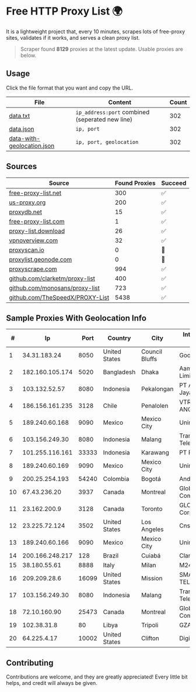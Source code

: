 
# Free HTTP Proxy List 🌍

It is a lightweight project that, every 10 minutes, scrapes lots of free-proxy sites, validates if it works, and serves a clean proxy list.


> Scraper found **8129** proxies at the latest update. Usable proxies are below.

## Usage

Click the file format that you want and copy the URL.


|File|Content|Count|
|----|-------|-----|
|[data.txt](https://raw.githubusercontent.com/themiralay/Proxy-List-World/master/data.txt)|`ip_address:port` combined (seperated new line)|302|
|[data.json](https://raw.githubusercontent.com/themiralay/Proxy-List-World/master/data.json)|`ip, port`|302|
|[data-with-geolocation.json](https://raw.githubusercontent.com/themiralay/Proxy-List-World/master/data-with-geolocation.json)|`ip, port, geolocation`|302|

## Sources

|Source|Found Proxies|Succeed|
|------|-------------|-------|
|[free-proxy-list.net](https://free-proxy-list.net)|300|✅|
|[us-proxy.org](https://www.us-proxy.org)|200|✅|
|[proxydb.net](http://proxydb.net)|15|✅|
|[free-proxy-list.com](https://free-proxy-list.com/?page=&port=&type%5B%5D=http&type%5B%5D=https&up_time=0&search=Search)|1|✅|
|[proxy-list.download](https://www.proxy-list.download/HTTP)|26|✅|
|[vpnoverview.com](https://vpnoverview.com/privacy/anonymous-browsing/free-proxy-servers)|32|✅|
|[proxyscan.io](https://www.proxyscan.io)|0|🚫|
|[proxylist.geonode.com](https://proxylist.geonode.com/api/proxy-list?limit=300&page=1&sort_by=lastChecked&sort_type=desc&protocols=http,https)|0|🚫|
|[proxyscrape.com](https://api.proxyscrape.com/v2/?request=displayproxies&protocol=http&timeout=10000&country=all&ssl=all&anonymity=all)|994|✅|
|[github.com/clarketm/proxy-list](https://raw.githubusercontent.com/clarketm/proxy-list/master/proxy-list-raw.txt)|400|✅|
|[github.com/monosans/proxy-list](https://raw.githubusercontent.com/monosans/proxy-list/main/proxies/http.txt)|723|✅|
|[github.com/TheSpeedX/PROXY-List](https://raw.githubusercontent.com/TheSpeedX/PROXY-List/master/http.txt)|5438|✅|


## Sample Proxies With Geolocation Info

|#|Ip|Port|Country|City|Internet Service Provider|
|-|--|----|-------|----|-------------------------|
|1|34.31.183.24|8050|United States|Council Bluffs|Google LLC|
|2|182.160.105.174|5020|Bangladesh|Dhaka|Aamra Networks Limited|
|3|103.132.52.57|8080|Indonesia|Pekalongan|PT Adeaksa Indo Jayatama|
|4|186.156.161.235|3128|Chile|Penalolen|VTR BANDA ANCHA S.A.|
|5|189.240.60.168|9090|Mexico|Mexico City|Uninet S.A. de C.V.|
|6|103.156.249.30|8080|Indonesia|Malang|Trans Media Telekomunikasi|
|7|101.255.116.161|33333|Indonesia|Karawang|PT Remala Abadi|
|8|189.240.60.169|9090|Mexico|Mexico City|Uninet S.A. de C.V.|
|9|200.25.254.193|54240|Colombia|Bogotá|Andinet ON Line|
|10|67.43.236.20|3937|Canada|Montreal|GloboTech Communications|
|11|23.162.200.9|3128|Canada|Toronto|GLOBALTELEHOST Corp.|
|12|23.225.72.124|3502|United States|Los Angeles|Cnservers LLC|
|13|189.240.60.166|9090|Mexico|Mexico City|Uninet S.A. de C.V.|
|14|200.166.248.217|128|Brazil|Cuiabá|Claro S.A|
|15|38.180.55.61|8888|Italy|Milan|M247 Europe SRL|
|16|209.209.28.6|16099|United States|Mission|SMARTCOM TELEPHONE, LLC|
|17|103.156.249.30|8080|Indonesia|Malang|Trans Media Telekomunikasi|
|18|72.10.160.90|25473|Canada|Montreal|GloboTech Communications|
|19|102.38.31.8|80|Libya|Tripoli|GZA|
|20|64.225.4.17|10002|United States|Clifton|DigitalOcean, LLC|



## Contributing

Contributions are welcome, and they are greatly appreciated! Every
little bit helps, and credit will always be given.

